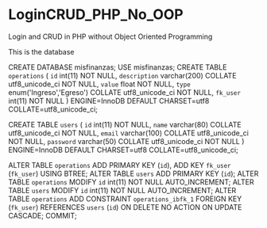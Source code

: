 # LoginCRUD_PHP_No_OOP
Login and CRUD in PHP without Object Oriented Programming

This is the database

CREATE DATABASE misfinanzas;
USE misfinanzas;
CREATE TABLE `operations` (
  `id` int(11) NOT NULL,
  `description` varchar(200) COLLATE utf8_unicode_ci NOT NULL,
  `value` float NOT NULL,
  `type` enum('Ingreso','Egreso') COLLATE utf8_unicode_ci NOT NULL,
  `fk_user` int(11) NOT NULL
) ENGINE=InnoDB DEFAULT CHARSET=utf8 COLLATE=utf8_unicode_ci;


CREATE TABLE `users` (
  `id` int(11) NOT NULL,
  `name` varchar(80) COLLATE utf8_unicode_ci NOT NULL,
  `email` varchar(100) COLLATE utf8_unicode_ci NOT NULL,
  `password` varchar(50) COLLATE utf8_unicode_ci NOT NULL
) ENGINE=InnoDB DEFAULT CHARSET=utf8 COLLATE=utf8_unicode_ci;

ALTER TABLE `operations`
  ADD PRIMARY KEY (`id`),
  ADD KEY `fk_user` (`fk_user`) USING BTREE;
ALTER TABLE `users`
  ADD PRIMARY KEY (`id`);
ALTER TABLE `operations`
  MODIFY `id` int(11) NOT NULL AUTO_INCREMENT;
ALTER TABLE `users`
  MODIFY `id` int(11) NOT NULL AUTO_INCREMENT;
ALTER TABLE `operations`
  ADD CONSTRAINT `operations_ibfk_1` FOREIGN KEY (`fk_user`) REFERENCES `users` (`id`) ON DELETE NO ACTION ON UPDATE CASCADE;
COMMIT;
